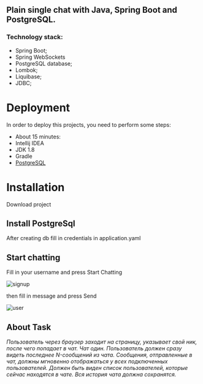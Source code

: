 

## Plain single chat with Java, Spring Boot and PostgreSQL.


### Technology stack:

* Spring Boot;
* Spring WebSockets
* PostgreSQL database;
* Lombok;
* Liquibase;
* JDBC;



# Deployment
In order to deploy this projects, you need to perform some steps:
* About 15 minutes: 
* Intellij IDEA
* JDK 1.8
* Gradle
* <a href="https://www.postgresql.org/download/">PostgreSQL</a>
     
# Installation

Download project

## Install PostgreSql

After creating db fill in credentials in application.yaml

## Start chatting

Fill in your username and press Start Chatting


![signup]([https://github.com/PikalovAnna/java_single_chat/blob/main/src/main/resources/static/log_in.png])


then fill in message and press Send


![user]([https://github.com/PikalovAnna/java_single_chat/blob/main/src/main/resources/static/chat.png])

## About Task

_Пользователь через браузер заходит на страницу, указывает свой ник, после чего попадает в чат. Чат один. Пользователь должен сразу видеть последнее N-сообщений из чата. Сообщения, отправленные в чат, должны мгновенно отображаться у всех подключенных пользователей. Должен быть виден список пользователей, которые сейчас находятся в чате. Вся история чата должна сохранятся._
